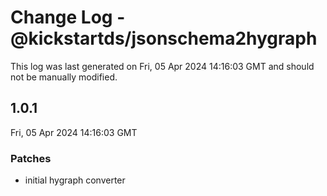 # Change Log - @kickstartds/jsonschema2hygraph

This log was last generated on Fri, 05 Apr 2024 14:16:03 GMT and should not be manually modified.

## 1.0.1
Fri, 05 Apr 2024 14:16:03 GMT

### Patches

- initial hygraph converter

